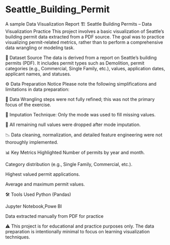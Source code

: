 # Seattle_Building_Permit
A sample Data Visualization Report 
🏗️ Seattle Building Permits – Data Visualization Practice
This project involves a basic visualization of Seattle’s building permit data extracted from a PDF source. The goal was to practice visualizing permit-related metrics, rather than to perform a comprehensive data wrangling or modeling task.

📄 Dataset Source
The data is derived from a report on Seattle’s building permits (PDF). It includes permit types such as Demolition, permit categories (e.g., Commercial, Single Family, etc.), values, application dates, applicant names, and statuses.

⚙️ Data Preparation Notice
Please note the following simplifications and limitations in data preparation:

🧹 Data Wrangling steps were not fully refined; this was not the primary focus of the exercise.

🧼 Imputation Technique: Only the mode was used to fill missing values.

🚫 All remaining null values were dropped after mode imputation.

📉 Data cleaning, normalization, and detailed feature engineering were not thoroughly implemented.

📊 Key Metrics Highlighted
Number of permits by year and month.

Category distribution (e.g., Single Family, Commercial, etc.).

Highest valued permit applications.

Average and maximum permit values.

🛠️ Tools Used
Python (Pandas)

Jupyter Notebook,Powe BI

Data extracted manually from PDF for practice

⚠️ This project is for educational and practice purposes only. The data preparation is intentionally minimal to focus on learning visualization techniques.

